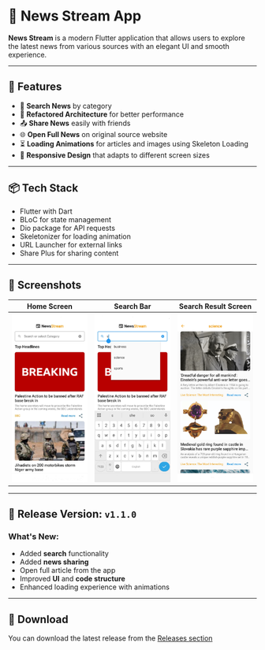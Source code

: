 # 📰 News Stream App

**News Stream** is a modern Flutter application that allows users to explore the latest news from various sources with an elegant UI and smooth experience.

---

## 📱 Features

- 🔎 **Search News** by category
- 🔄 **Refactored Architecture** for better performance
- 📤 **Share News** easily with friends
- 🌐 **Open Full News** on original source website
- ⏳ **Loading Animations** for articles and images using Skeleton Loading
- 🧭 **Responsive Design** that adapts to different screen sizes

---

## 📦 Tech Stack

- Flutter with Dart
- BLoC for state management
- Dio package for API requests
- Skeletonizer for loading animation
- URL Launcher for external links
- Share Plus for sharing content

---

## 📸 Screenshots

| Home Screen | Search Bar | Search Result Screen |
|-------------|------------|----------------------|
| ![home](screenshots/home.jpg) | ![seachBar](screenshots/searchBar.jpg) | ![searchResult](screenshots/searchResult.jpg) |

---

## 🚀 Release Version: `v1.1.0`

### What's New:
- Added **search** functionality
- Added **news sharing**
- Open full article from the app
- Improved **UI** and **code structure**
- Enhanced loading experience with animations

---

## 🔗 Download

You can download the latest release from the [Releases section](https://github.com/yousef-mahmoud-2002/news_stream/releases/tag/v1.1.0)
